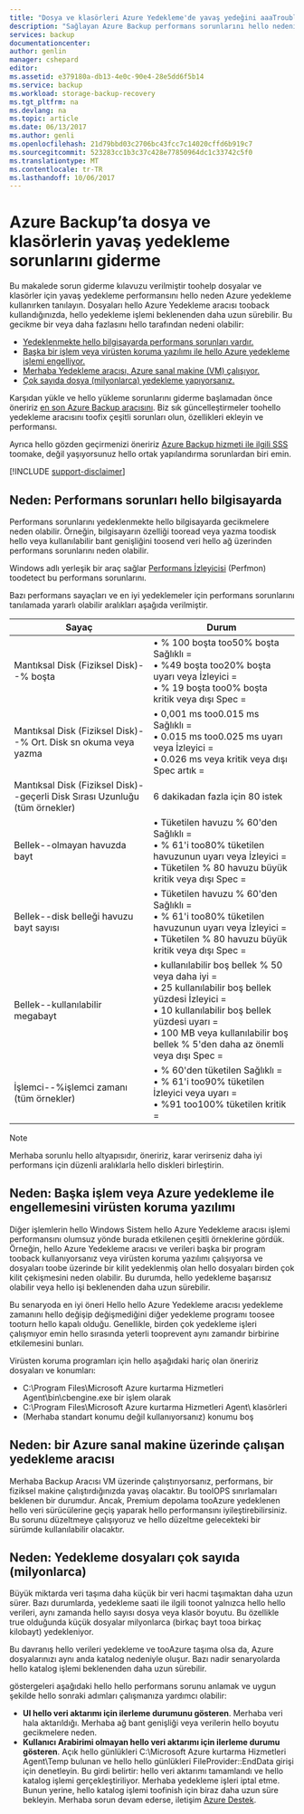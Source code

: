 ```yaml
---
title: "Dosya ve klasörleri Azure Yedekleme'de yavaş yedeğini aaaTroubleshoot | Microsoft Docs"
description: "Sağlayan Azure Backup performans sorunlarını hello nedenini tanılamak Kılavuzu toohelp sorun giderme"
services: backup
documentationcenter: 
author: genlin
manager: cshepard
editor: 
ms.assetid: e379180a-db13-4e0c-90e4-28e5dd6f5b14
ms.service: backup
ms.workload: storage-backup-recovery
ms.tgt_pltfrm: na
ms.devlang: na
ms.topic: article
ms.date: 06/13/2017
ms.author: genli
ms.openlocfilehash: 21d79bbd03c2706bc43fcc7c14020cffd6b919c7
ms.sourcegitcommit: 523283cc1b3c37c428e77850964dc1c33742c5f0
ms.translationtype: MT
ms.contentlocale: tr-TR
ms.lasthandoff: 10/06/2017
---
```

# <a name="troubleshoot-slow-backup-of-files-and-folders-in-azure-backup"></a>Azure Backup’ta dosya ve klasörlerin yavaş yedekleme sorunlarını giderme
Bu makalede sorun giderme kılavuzu verilmiştir toohelp dosyalar ve klasörler için yavaş yedekleme performansını hello neden Azure yedekleme kullanırken tanılayın. Dosyaları hello Azure Yedekleme aracısı tooback kullandığınızda, hello yedekleme işlemi beklenenden daha uzun sürebilir. Bu gecikme bir veya daha fazlasını hello tarafından nedeni olabilir:

* [Yedeklenmekte hello bilgisayarda performans sorunları vardır.](#cause1)
* [Başka bir işlem veya virüsten koruma yazılımı ile hello Azure yedekleme işlemi engelliyor.](#cause2)
* [Merhaba Yedekleme aracısı, Azure sanal makine (VM) çalışıyor.](#cause3)  
* [Çok sayıda dosya (milyonlarca) yedekleme yapıyorsanız.](#cause4)

Karşıdan yükle ve hello yükleme sorunlarını giderme başlamadan önce öneririz [en son Azure Backup aracısını](http://aka.ms/azurebackup_agent). Biz sık güncelleştirmeler toohello yedekleme aracısını toofix çeşitli sorunları olun, özellikleri ekleyin ve performansı.

Ayrıca hello gözden geçirmenizi öneririz [Azure Backup hizmeti ile ilgili SSS](backup-azure-backup-faq.md) toomake, değil yaşıyorsunuz hello ortak yapılandırma sorunlardan biri emin.

[!INCLUDE [support-disclaimer](../../includes/support-disclaimer.md)]

<a id="cause1"></a>

## <a name="cause-performance-bottlenecks-on-hello-computer"></a>Neden: Performans sorunları hello bilgisayarda
Performans sorunlarını yedeklenmekte hello bilgisayarda gecikmelere neden olabilir. Örneğin, bilgisayarın özelliği tooread veya yazma toodisk hello veya kullanılabilir bant genişliğini toosend veri hello ağ üzerinden performans sorunlarını neden olabilir.

Windows adlı yerleşik bir araç sağlar [Performans İzleyicisi](https://technet.microsoft.com/magazine/2008.08.pulse.aspx) (Perfmon) toodetect bu performans sorunlarını.

Bazı performans sayaçları ve en iyi yedeklemeler için performans sorunlarını tanılamada yararlı olabilir aralıkları aşağıda verilmiştir.

| Sayaç | Durum |
| --- | --- |
| Mantıksal Disk (Fiziksel Disk)--% boşta |• % 100 boşta too50% boşta Sağlıklı =</br>• %49 boşta too20% boşta uyarı veya İzleyici =</br>• % 19 boşta too0% boşta kritik veya dışı Spec = |
| Mantıksal Disk (Fiziksel Disk)--% Ort. Disk sn okuma veya yazma |• 0,001 ms too0.015 ms Sağlıklı =</br>• 0.015 ms too0.025 ms uyarı veya İzleyici =</br>• 0.026 ms veya kritik veya dışı Spec artık = |
| Mantıksal Disk (Fiziksel Disk)--geçerli Disk Sırası Uzunluğu (tüm örnekler) |6 dakikadan fazla için 80 istek |
| Bellek--olmayan havuzda bayt |• Tüketilen havuzu % 60'den Sağlıklı =<br>• % 61'i too80% tüketilen havuzunun uyarı veya İzleyici =</br>• Tüketilen % 80 havuzu büyük kritik veya dışı Spec = |
| Bellek--disk belleği havuzu bayt sayısı |• Tüketilen havuzu % 60'den Sağlıklı =</br>• % 61'i too80% tüketilen havuzunun uyarı veya İzleyici =</br>• Tüketilen % 80 havuzu büyük kritik veya dışı Spec = |
| Bellek--kullanılabilir megabayt |• kullanılabilir boş bellek % 50 veya daha iyi =</br>• 25 kullanılabilir boş bellek yüzdesi İzleyici =</br>• 10 kullanılabilir boş bellek yüzdesi uyarı =</br>• 100 MB veya kullanılabilir boş bellek % 5'den daha az önemli veya dışı Spec = |
| İşlemci--\%işlemci zamanı (tüm örnekler) |• % 60'den tüketilen Sağlıklı =</br>• % 61'i too90% tüketilen İzleyici veya uyarı =</br>• %91 too100% tüketilen kritik = |

> [!NOTE]
> Merhaba sorunlu hello altyapısıdır, öneririz, karar verirseniz daha iyi performans için düzenli aralıklarla hello diskleri birleştirin.
>
>

<a id="cause2"></a>

## <a name="cause-another-process-or-antivirus-software-interfering-with-azure-backup"></a>Neden: Başka işlem veya Azure yedekleme ile engellemesini virüsten koruma yazılımı
Diğer işlemlerin hello Windows Sistem hello Azure Yedekleme aracısı işlemi performansını olumsuz yönde burada etkilenen çeşitli örneklerine gördük. Örneğin, hello Azure Yedekleme aracısı ve verileri başka bir program tooback kullanıyorsanız veya virüsten koruma yazılımı çalışıyorsa ve dosyaları toobe üzerinde bir kilit yedeklenmiş olan hello dosyaları birden çok kilit çekişmesini neden olabilir. Bu durumda, hello yedekleme başarısız olabilir veya hello işi beklenenden daha uzun sürebilir.

Bu senaryoda en iyi öneri Hello hello Azure Yedekleme aracısı yedekleme zamanını hello değişip değişmediğini diğer yedekleme programı toosee tooturn hello kapalı olduğu. Genellikle, birden çok yedekleme işleri çalışmıyor emin hello sırasında yeterli tooprevent aynı zamandır birbirine etkilemesini bunları.

Virüsten koruma programları için hello aşağıdaki hariç olan öneririz dosyaları ve konumları:

* C:\Program Files\Microsoft Azure kurtarma Hizmetleri Agent\bin\cbengine.exe bir işlem olarak
* C:\Program Files\Microsoft Azure kurtarma Hizmetleri Agent\ klasörleri
* (Merhaba standart konumu değil kullanıyorsanız) konumu boş

<a id="cause3"></a>

## <a name="cause-backup-agent-running-on-an-azure-virtual-machine"></a>Neden: bir Azure sanal makine üzerinde çalışan yedekleme aracısı
Merhaba Backup Aracısı VM üzerinde çalıştırıyorsanız, performans, bir fiziksel makine çalıştırdığınızda yavaş olacaktır. Bu tooIOPS sınırlamaları beklenen bir durumdur.  Ancak, Premium depolama tooAzure yedeklenen hello veri sürücülerine geçiş yaparak hello performansını iyileştirebilirsiniz. Bu sorunu düzeltmeye çalışıyoruz ve hello düzeltme gelecekteki bir sürümde kullanılabilir olacaktır.

<a id="cause4"></a>

## <a name="cause-backing-up-a-large-number-millions-of-files"></a>Neden: Yedekleme dosyaları çok sayıda (milyonlarca)
Büyük miktarda veri taşıma daha küçük bir veri hacmi taşımaktan daha uzun sürer. Bazı durumlarda, yedekleme saati ile ilgili toonot yalnızca hello hello verileri, aynı zamanda hello sayısı dosya veya klasör boyutu. Bu özellikle true olduğunda küçük dosyalar milyonlarca (birkaç bayt tooa birkaç kilobayt) yedekleniyor.

Bu davranış hello verileri yedekleme ve tooAzure taşıma olsa da, Azure dosyalarınızı aynı anda katalog nedeniyle oluşur. Bazı nadir senaryolarda hello katalog işlemi beklenenden daha uzun sürebilir.

göstergeleri aşağıdaki hello hello performans sorunu anlamak ve uygun şekilde hello sonraki adımları çalışmanıza yardımcı olabilir:

* **UI hello veri aktarımı için ilerleme durumunu gösteren**. Merhaba veri hala aktarıldığı. Merhaba ağ bant genişliği veya verilerin hello boyutu gecikmelere neden.
* **Kullanıcı Arabirimi olmayan hello veri aktarımı için ilerleme durumu gösteren**. Açık hello günlükleri C:\Microsoft Azure kurtarma Hizmetleri Agent\Temp bulunan ve hello hello günlükleri FileProvider::EndData girişi için denetleyin. Bu girdi belirtir: hello veri aktarımı tamamlandı ve hello katalog işlemi gerçekleştiriliyor. Merhaba yedekleme işleri iptal etme. Bunun yerine, hello katalog işlemi toofinish için biraz daha uzun süre bekleyin. Merhaba sorun devam ederse, iletişim [Azure Destek](https://portal.azure.com/#create/Microsoft.Support).
